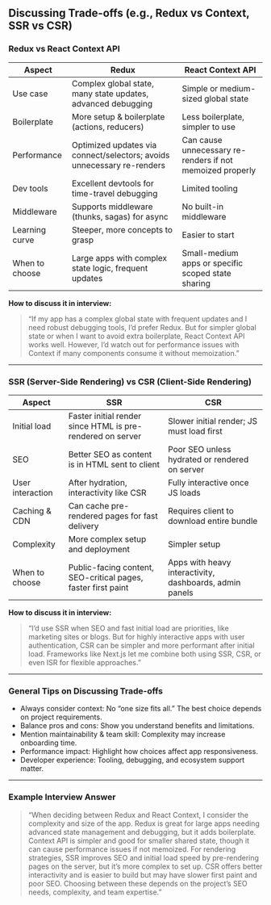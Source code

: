 ## Discussing Trade-offs (e.g., Redux vs Context, SSR vs CSR)

### Redux vs React Context API

| Aspect         | Redux                                                                  | React Context API                                         |
| -------------- | ---------------------------------------------------------------------- | --------------------------------------------------------- |
| Use case       | Complex global state, many state updates, advanced debugging           | Simple or medium-sized global state                       |
| Boilerplate    | More setup & boilerplate (actions, reducers)                           | Less boilerplate, simpler to use                          |
| Performance    | Optimized updates via connect/selectors; avoids unnecessary re-renders | Can cause unnecessary re-renders if not memoized properly |
| Dev tools      | Excellent devtools for time-travel debugging                           | Limited tooling                                           |
| Middleware     | Supports middleware (thunks, sagas) for async                          | No built-in middleware                                    |
| Learning curve | Steeper, more concepts to grasp                                        | Easier to start                                           |
| When to choose | Large apps with complex state logic, frequent updates                  | Small-medium apps or specific scoped state sharing        |

**How to discuss it in interview:**

> “If my app has a complex global state with frequent updates and I need robust debugging tools, I’d prefer Redux. But for simpler global state or when I want to avoid extra boilerplate, React Context API works well. However, I’d watch out for performance issues with Context if many components consume it without memoization.”

---

### SSR (Server-Side Rendering) vs CSR (Client-Side Rendering)

| Aspect           | SSR                                                           | CSR                                                     |
| ---------------- | ------------------------------------------------------------- | ------------------------------------------------------- |
| Initial load     | Faster initial render since HTML is pre-rendered on server    | Slower initial render; JS must load first               |
| SEO              | Better SEO as content is in HTML sent to client               | Poor SEO unless hydrated or rendered on server          |
| User interaction | After hydration, interactivity like CSR                       | Fully interactive once JS loads                         |
| Caching & CDN    | Can cache pre-rendered pages for fast delivery                | Requires client to download entire bundle               |
| Complexity       | More complex setup and deployment                             | Simpler setup                                           |
| When to choose   | Public-facing content, SEO-critical pages, faster first paint | Apps with heavy interactivity, dashboards, admin panels |

**How to discuss it in interview:**

> “I’d use SSR when SEO and fast initial load are priorities, like marketing sites or blogs. But for highly interactive apps with user authentication, CSR can be simpler and more performant after initial load. Frameworks like Next.js let me combine both using SSR, CSR, or even ISR for flexible approaches.”

---

### General Tips on Discussing Trade-offs

- Always consider context: No “one size fits all.” The best choice depends on project requirements.
- Balance pros and cons: Show you understand benefits and limitations.
- Mention maintainability & team skill: Complexity may increase onboarding time.
- Performance impact: Highlight how choices affect app responsiveness.
- Developer experience: Tooling, debugging, and ecosystem support matter.

---

### Example Interview Answer

> “When deciding between Redux and React Context, I consider the complexity and size of the app. Redux is great for large apps needing advanced state management and debugging, but it adds boilerplate. Context API is simpler and good for smaller shared state, though it can cause performance issues if not memoized. For rendering strategies, SSR improves SEO and initial load speed by pre-rendering pages on the server, but it’s more complex to set up. CSR offers better interactivity and is easier to build but may have slower first paint and poor SEO. Choosing between these depends on the project’s SEO needs, complexity, and team expertise.”
